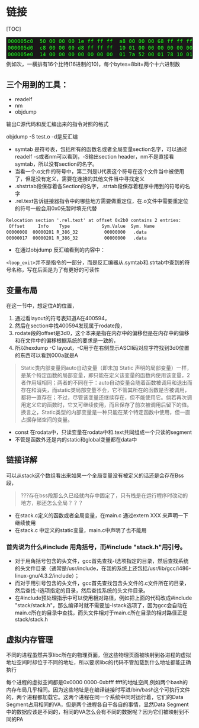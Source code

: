 # 链接

\[TOC\]

![](../../.gitbook/assets/15230934160580.jpg) 例如次，一横排有16个比特\(16进制的10\)，每个bytes=8bit=两个十六进制数

## 三个用到的工具：

* readelf
* nm
* objdump

输出C源代码和反汇编出来的指令对照的格式

objdump -S test.o -d是反汇编

* symtab 是符号表，包括所有的函数名或者全局变量section名字，可以通过readelf -s或者nm可以看到，-S输出section header，nm不是直接看symtab，所以没有section的名字。
* 当看一个.o文件的符号中，第二列是U代表这个符号在这个文件当中被使用了，但是没有定义，需要在连接的其他文件当中寻找定义
* .shstrtab段保存着各Section的名字，.strtab段保存着程序中用到的符号的名字
* .rel.text告诉链接器指令中的哪些地方需要做重定位，在.o文件中需要重定位的符号一般会用0x0先暂时填充代替

```text
Relocation section '.rel.text' at offset 0x2b0 contains 2 entries:
 Offset     Info    Type            Sym.Value  Sym. Name
00000008  00000201 R_386_32          00000000   .data
00000017  00000201 R_386_32          00000000   .data
```

* 在通过objdump 反汇编看到的内容中：

`<loop_exit>`并不是指令的一部分，而是反汇编器从.symtab和.strtab中查到的符号名称，写在后面是为了有更好的可读性

## 变量布局

在这一节中，想定位A的位置，

1. 通过看layout的符号表知道A在400594，
2. 然后在section中找400594发现属于rodate段，
3. rodate段的offset是3d0，这个本来是指在内存中的偏移但是在内存中的偏移和在文件中的偏移根据系统的要求是一致的，
4. 所以hexdump -C layout，-C用于在右侧显示ASCII码对应字符找到3d0位置的东西可以看到000a就是A

> Static类内部变量同auto自动变量（即未加 Static 声明的局部变量）一样，是某个特定函数的局部变量，即只能在定义该变量的函数内使用该变量，2者作用域相同；两者的不同在于：auto自动变量会随着函数被调用和退出而存在和消失，而static类局部变量不会，它不管其所在的函数是否被调用，都将一直存在；不过，尽管该变量还继续存在，但不能使用它。倘若再次调用定义它的函数时，它又可继续使用，而且保存了前次被调用后留下的值。换言之，Static类型的内部变量是一种只能在某个特定函数中使用，但一直占据存储空间的变量。

* const 在rodata中，只读变量在rodata中和.text共同组成一个只读的segment
* 不管是函数外还是内的static和global变量都在data中

## 链接详解

可以从stack这个数组看出来如果一个全局变量没有被定义的话还是会存在Bss段，

> ???存在bss段那么久已经就内存中固定了，只有栈是在运行程序时改动的地方，那还怎么全局？？？

* 在stack.c定义的函数或者全局变量，在main.c 通过extern XXX 来声明一下继续使用
* 在stack.c 中定义的static变量，main.c中声明了也不能用

### 首先说为什么\#include 用角括号，而\#include "stack.h"用引号。

* 对于用角括号包含的头文件，gcc首先查找-I选项指定的目录，然后查找系统的头文件目录（通常是/usr/include，在我的系统上还包括/usr/lib/gcc/i486-linux-gnu/4.3.2/include）；
* 而对于用引号包含的头文件，gcc首先查找包含头文件的.c文件所在的目录，然后查找-I选项指定的目录，然后查找系统的头文件目录。
* 在\#include预处理指示中可以使用相对路径，例如把上面的代码改成\#include "stack/stack.h"，那么编译时就不需要加-Istack选项了，因为gcc会自动在main.c所在的目录中查找，而头文件相对于main.c所在目录的相对路径正是stack/stack.h

## 虚拟内存管理

不同的进程虽然共享libc所在的物理页面，但这些物理页面被映射到各进程的虚拟地址空间时却位于不同的地址，所以要求libc的代码不管加载到什么地址都能正确执行

每个进程的虚拟空间都是0x0000 0000-0xbfff ffff的地址空间,例如两个bash的内存布局几乎相同。因为这些地址是在编译链接时写进/bin/bash这个可执行文件的，两个进程都加载它。这两个进程在同一个系统中同时运行着，它们的Data Segment占用相同的VA，但是两个进程各自干各自的事情，显然Data Segment中的数据应该是不同的，相同的VA怎么会有不同的数据呢？因为它们被映射到不同的PA

